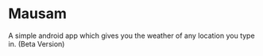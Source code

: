 # Mausam
A simple android app which gives you the weather of any location you type in. (Beta Version)
